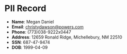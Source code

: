 # PII Record
- **Name**: Megan Daniel
- **Email**: christydawson@powers.com
- **Phone**: (773)038-9222x0447
- **Address**: 12659 Ronald Ridge, Michellebury, NM 22510
- **SSN**: 687-47-9474
- **DOB**: 1999-04-09
